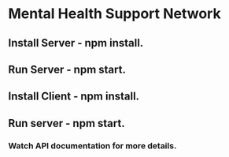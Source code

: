 # Mental Health Support Network

## Install Server - npm install.
## Run Server - npm start.


## Install Client - npm install.
## Run server - npm start.

### Watch API documentation for more details.
